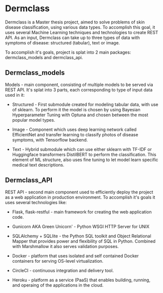 <h1>Dermclass</h1>

Dermclass is a Master thesis project, aimed to solve problems of skin disease classification, using various data types.
To accomplish this goal, it uses several Machine Learning techniques and technologies to create REST API.
As an input, Dermclass can take up to three types of data with symptoms of disease: structured (tabular), text or image. 

To accomplish it's goals, project is splat into 2 main packages: dermclass_models and dermclass_api.

<h2>Dermclass_models</h2>
Models - main component, consisting of multiple models to be served via REST API. It's splat into 3 parts, each
 corresponding to type of input data used in it:

* Structured - First submodule created for modeling tabular data, with use of sklearn. To perform it the model is chosen
by using Bayesian Hyperparameter Tuning with Optuna and chosen between the most popular model types.

* Image - Component which uses deep learning network called EfficientNet and transfer learning to classify photos of
disease symptoms, with Tensorflow backend.

* Text - Hybrid submodule which can use either sklearn with TF-IDF or Huggingface transformers DistilBERT to perform the
classification. This element of ML structure, also uses fine tuning to let model learn specific medical text descriptions.
  
<h2>Dermclass_API</h2>  

REST API - second main component used to efficiently deploy the project as a web application in production environment.
To accomplish it's goals it uses several technologies like:


* Flask, flask-restful - main framework for creating the web application code.

* Gunicorn AKA Green Unicorn' - Python WSGI HTTP Server for UNIX

* SQLAlchemy + SQLlite - the Python SQL toolkit and Object Relational Mapper that provides power and flexibility of SQL in Python.
Combined with Marshmallow it also serves validation purposes. 

* Docker - platform that uses isolated and self contained  Docker containers for serving OS-level virtualization. 

* CircleCI - continuous integration and delivery tool.

* Heroku - platform as a service (PaaS) that enables building, running, and operaing of the applications in the cloud.

